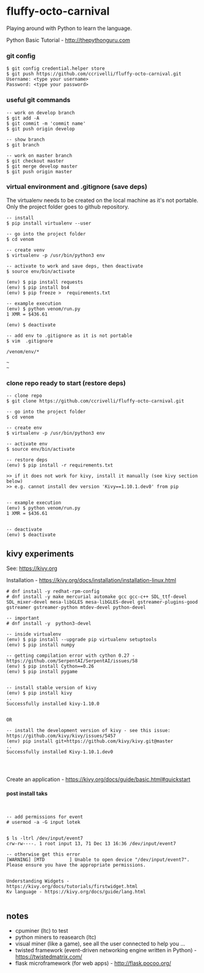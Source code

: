 # fluffy-octo-carnival
Playing around with Python to learn the language.  

Python Basic Tutorial - http://thepythonguru.com   

### git config
```
$ git config credential.helper store
$ git push https://github.com/ccrivelli/fluffy-octo-carnival.git
Username: <type your username>
Password: <type your password>
```

### useful git commands
```
-- work on develop branch
$ git add -A
$ git commit -m 'commit name'
$ git push origin develop

-- show branch
$ git branch

-- work on master branch
$ git checkout master
$ git merge develop master
$ git push origin master

```

### virtual environment and .gitignore (save deps)

The virtualenv needs to be created on the local machine as it's not portable.
Only the project folder goes to github repository.


```
-- install
$ pip install virtualenv --user

-- go into the project folder
$ cd venom

-- create venv
$ virtualenv -p /usr/bin/python3 env

-- activate to work and save deps, then deactivate
$ source env/bin/activate

(env) $ pip install requests
(env) $ pip install bs4
(env) $ pip freeze >  requirements.txt

-- example execution
(env) $ python venom/run.py 
1 XMR = $436.61

(env) $ deactivate

-- add env to .gitignore as it is not portable
$ vim  .gitignore

/venom/env/*

~
~

```

### clone repo ready to start (restore deps)
```
-- clone repo
$ git clone https://github.com/ccrivelli/fluffy-octo-carnival.git

-- go into the project folder
$ cd venom

-- create env
$ virtualenv -p /usr/bin/python3 env

-- activate env
$ source env/bin/activate

-- restore deps
(env) $ pip install -r requirements.txt 

>> if it does not work for kivy, install it manually (see kivy section below)
>> e.g. cannot install dev version 'Kivy==1.10.1.dev0' from pip


-- example execution
(env) $ python venom/run.py
1 XMR = $436.61


-- deactivate
(env) $ deactivate

```

## kivy experiments

See: https://kivy.org   


Installation - https://kivy.org/docs/installation/installation-linux.html  

```
# dnf install -y redhat-rpm-config
# dnf install -y make mercurial automake gcc gcc-c++ SDL_ttf-devel SDL_mixer-devel mesa-libGLES mesa-libGLES-devel gstreamer-plugins-good gstreamer gstreamer-python mtdev-devel python-devel  

-- important
# dnf install -y  python3-devel

-- inside virtualenv
(env) $ pip install --upgrade pip virtualenv setuptools
(env) $ pip install numpy

-- getting compilation error with cython 0.27 - https://github.com/SerpentAI/SerpentAI/issues/58   
(env) $ pip install Cython==0.26
(env) $ pip install pygame


-- install stable version of kivy 
(env) $ pip install kivy
..
Successfully installed kivy-1.10.0


OR

-- install the development version of kivy - see this issue: https://github.com/kivy/kivy/issues/5457   
(env) pip install git+https://github.com/kivy/kivy.git@master
..
Successfully installed Kivy-1.10.1.dev0




```

Create an application - https://kivy.org/docs/guide/basic.html#quickstart   

#### post install taks

```


-- add permissions for event
# usermod -a -G input lotek


$ ls -ltrl /dev/input/event7
crw-rw----. 1 root input 13, 71 Dec 13 16:36 /dev/input/event7

-- otherwise get this error
[WARNING] [MTD         ] Unable to open device "/dev/input/event7". Please ensure you have the appropriate permissions.


```

```
Understanding Widgets - https://kivy.org/docs/tutorials/firstwidget.html  
Kv language - https://kivy.org/docs/guide/lang.html  


``` 



## notes

- cpuminer (ltc) to test  
- python miners to reasearch (ltc)
- visual miner (like a game), see all the user connected to help you ...
- twisted framework (event-driven networking engine written in Python) - https://twistedmatrix.com/   
- flask microframework (for web apps) - http://flask.pocoo.org/




